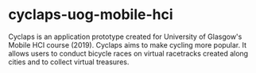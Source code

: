 # cyclaps-uog-mobile-hci
Cyclaps is an application prototype created for University of Glasgow's Mobile HCI course (2019). Cyclaps aims to make cycling more popular. It allows users to conduct bicycle races on virtual racetracks created along cities and to collect virtual treasures.   
